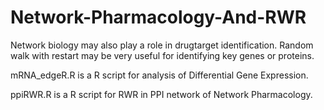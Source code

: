 # Network-Pharmacology-And-RWR
Network biology may also play a role in drugtarget identification. Random walk with restart may be very useful for identifying key genes or proteins. 

mRNA_edgeR.R is a R script for analysis of Differential Gene Expression.

ppiRWR.R is a R script for RWR in PPI network of Network Pharmacology.
